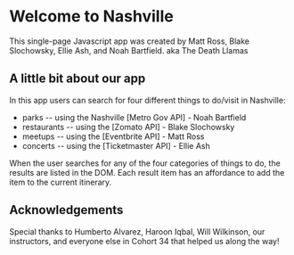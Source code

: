 # Welcome to Nashville

This single-page Javascript app was created by Matt Ross, Blake Slochowsky, Ellie Ash, and Noah Bartfield. aka The Death Llamas

## A little bit about our app

In this app users can search for four different things to do/visit in Nashville:
* parks -- using the Nashville [Metro Gov API] - Noah Bartfield
* restaurants -- using the [Zomato API] - Blake Slochowsky
* meetups -- using the [Eventbrite API] - Matt Ross
* concerts -- using the [Ticketmaster API] - Ellie Ash

When the user searches for any of the four categories of things to do, the results are listed in the DOM. Each result item has an affordance to add the item to the current itinerary. 

## Acknowledgements

Special thanks to Humberto Alvarez, Haroon Iqbal, Will Wilkinson, our instructors, and everyone else in Cohort 34 that helped us along the way!
